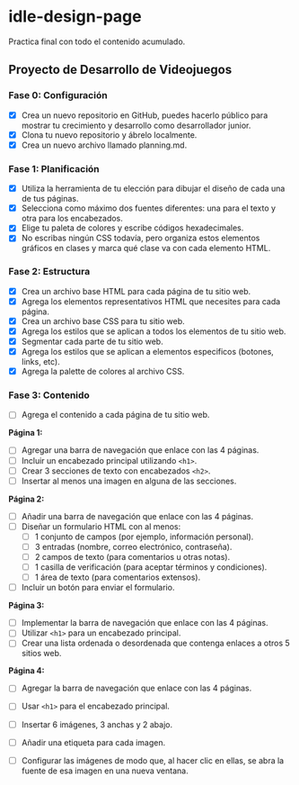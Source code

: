 # idle-design-page
Practica final con todo el contenido acumulado.

## Proyecto de Desarrollo de Videojuegos

### Fase 0: Configuración

- [x] Crea un nuevo repositorio en GitHub, puedes hacerlo público para mostrar tu crecimiento y desarrollo como desarrollador junior.
- [x] Clona tu nuevo repositorio y ábrelo localmente.
- [x] Crea un nuevo archivo llamado planning.md.

### Fase 1: Planificación

- [x] Utiliza la herramienta de tu elección para dibujar el diseño de cada una de tus páginas.
- [x] Selecciona como máximo dos fuentes diferentes: una para el texto y otra para los encabezados.
- [x] Elige tu paleta de colores y escribe códigos hexadecimales.
- [x] No escribas ningún CSS todavía, pero organiza estos elementos gráficos en clases y marca qué clase va con cada elemento HTML.

### Fase 2: Estructura

- [x] Crea un archivo base HTML para cada página de tu sitio web.
- [x] Agrega los elementos representativos HTML que necesites para cada página.
- [x] Crea un archivo base CSS para tu sitio web.
- [x] Agrega los estilos que se aplican a todos los elementos de tu sitio web.
- [x] Segmentar cada parte de tu sitio web.
- [x] Agrega los estilos que se aplican a elementos especificos (botones, links, etc).
- [x] Agrega la palette de colores al archivo CSS.

### Fase 3: Contenido

- [ ] Agrega el contenido a cada página de tu sitio web.

**Página 1:**

- [ ] Agregar una barra de navegación que enlace con las 4 páginas.
- [ ] Incluir un encabezado principal utilizando `<h1>`.
- [ ] Crear 3 secciones de texto con encabezados `<h2>`.
- [ ] Insertar al menos una imagen en alguna de las secciones.

**Página 2:**

- [ ] Añadir una barra de navegación que enlace con las 4 páginas.
- [ ] Diseñar un formulario HTML con al menos:
    - [ ] 1 conjunto de campos (por ejemplo, información personal).
    - [ ] 3 entradas (nombre, correo electrónico, contraseña).
    - [ ] 2 campos de texto (para comentarios u otras notas).
    - [ ] 1 casilla de verificación (para aceptar términos y condiciones).
    - [ ] 1 área de texto (para comentarios extensos).
- [ ] Incluir un botón para enviar el formulario.

**Página 3:**

- [ ] Implementar la barra de navegación que enlace con las 4 páginas.
- [ ] Utilizar `<h1>` para un encabezado principal.
- [ ] Crear una lista ordenada o desordenada que contenga enlaces a otros 5 sitios web.

**Página 4:**

- [ ] Agregar la barra de navegación que enlace con las 4 páginas.
- [ ] Usar `<h1>` para el encabezado principal.
- [ ] Insertar 6 imágenes, 3 anchas y 2 abajo.
- [ ] Añadir una etiqueta para cada imagen.
- [ ] Configurar las imágenes de modo que, al hacer clic en ellas, se abra la fuente de esa imagen en una nueva ventana.
 

